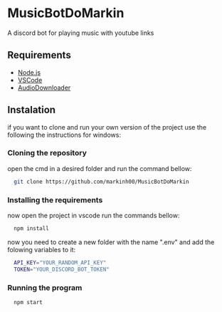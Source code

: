 
# MusicBotDoMarkin
A discord bot for playing music with youtube links

## Requirements
- [Node.js](https://nodejs.org/en)
- [VSCode](https://code.visualstudio.com/)
- [AudioDownloader](https://github.com/markinh00/AudioDownloader)

## Instalation
if you want to clone and run your own version of the project use the following the instructions for windows:

### Cloning the repository
open the cmd in a desired folder and run the command bellow:
```bash
  git clone https://github.com/markinh00/MusicBotDoMarkin
```

### Installing the requirements
now open the project in vscode run the commands bellow:
```bash
  npm install
```

now you need to create a new folder with the name ".env" and add the folowing variables to it:
```bash
  API_KEY="YOUR_RANDOM_API_KEY"
  TOKEN="YOUR_DISCORD_BOT_TOKEN"
```

### Running the program
```bash
  npm start
```
